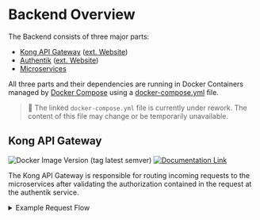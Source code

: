 # Backend Overview
The Backend consists of three major parts:
 * [Kong API Gateway](kong.md) 
   ([ext. Website](https://docs.konghq.com/gateway/latest/))
 * [Authentik](authentik.md) 
   ([ext. Website](https://goauthentik.io/docs/))
 * [Microservices](microservices.md)

All three parts and their dependencies are running in Docker Containers managed
by [Docker Compose](https://docs.docker.com/compose/) using a 
[docker-compose.yml](https://github.com/wisdom-oss/deployment/blob/main/docker-compose.yml)
file.
> 🚨 The linked `docker-compose.yml` file is currently under rework. The content
> of this file may change or be temporarily unavailable.

## Kong API Gateway
![Docker Image Version (tag latest semver)](https://img.shields.io/docker/v/_/kong/alpine?style=for-the-badge&label=Current%20Version%20(On%20Docker%20Hub))
<a href="https://docs.konghq.com/gateway/latest/">![Documentation Link](https://img.shields.io/badge/External%20Docs-docs.konghq.com%2Fgateway%2Flatest%2F-informational?style=for-the-badge)</a>

The Kong API Gateway is responsible for routing incoming requests to the
microservices after validating the authorization contained in the request at
the authentik service.

<details>
<summary> Example Request Flow</summary>

```mermaid
sequenceDiagram
    actor u as User
    participant caddy as Http Entrypoint
    participant api as Kong API Gateway
    participant auth as Authentik
    participant s as Microservice
    
    u->>+caddy: New API Request
    caddy->>+api: Route request
    critical Get Userinfo
        api->>+auth: Get /userinfo
        auth-->>-api: userinfo    
    end
    api-->api: Check authorization
    alt valid autorization
        api->>+s: Route request
        s-->s: Handle Request
        s-->>-api: response
    else invalid authorization
        api-->>-caddy: send error
    end
    caddy-->>-u: response
```
</details>